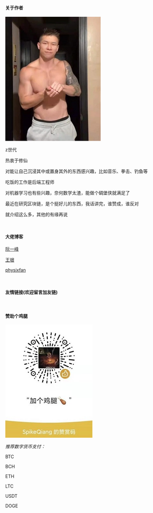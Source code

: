 # 


#### 关于作者

![照骗](/images/照骗.jpg)

z世代

热衷于修仙

对能让自己沉浸其中或置身其外的东西感兴趣，比如音乐、拳击、钓鱼等

吃饭的工作是后端工程师

对机器学习也有些兴趣，奈何数学太渣，能做个碉堡侠就满足了

最近在研究区块链，是个挺好儿的东西，我话讲完，谁赞成，谁反对

就介绍这么多，其他的有缘再说

<br>

#### 大佬博客

[阮一峰](http://www.ruanyifeng.com/)

[王垠](http://www.yinwang.org/)

[physixfan](https://www.physixfan.com/)

<br>

#### 友情链接(欢迎留言加友链)

<br>

#### 赞助个鸡腿

![微信赞赏码](/images/微信赞赏码.jpg)



*推荐数字货币支付：*

BTC

BCH

ETH

LTC

USDT

DOGE
